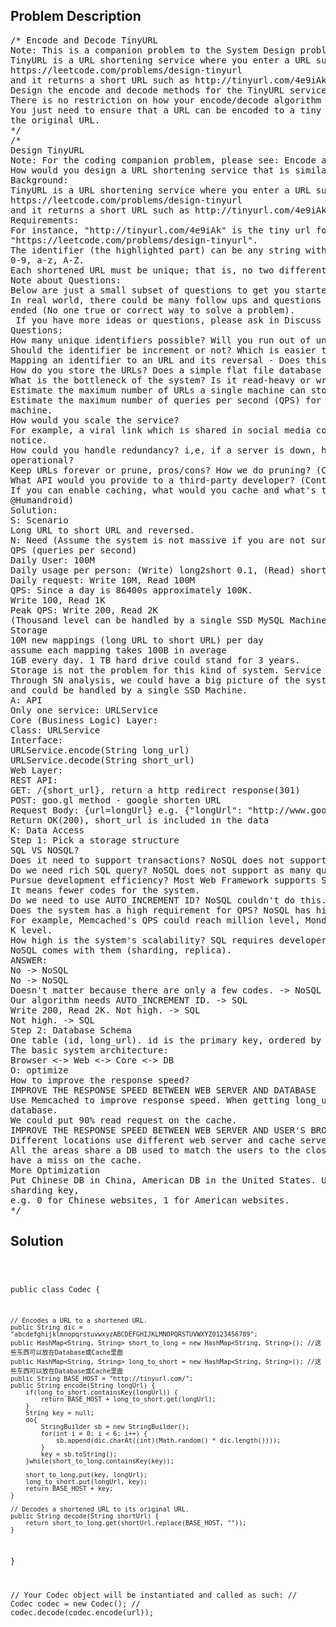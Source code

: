 <!--
<style>
  body { font-family: Arial, sans-serif; }
  .container { max-width: 100%; margin: 0 auto; padding: 10px; }
  .comment-block { max-width: 30%; background-color: #f9f9f9; padding: 10px; border-left: 5px solid #ccc; overflow-wrap: break-word; white-space: pre-wrap; }
  .code-block { background-color: #f4f4f4; padding: 10px; border: 1px solid #ddd; overflow-wrap: break-word; white-space: pre-wrap; }
</style>
-->

<div class='container'>
<h2>Problem Description</h2>
<div class='comment-block'>
<pre>
/* Encode and Decode TinyURL
Note: This is a companion problem to the System Design problem: Design TinyURL.
TinyURL is a URL shortening service where you enter a URL such as
https://leetcode.com/problems/design-tinyurl
and it returns a short URL such as http://tinyurl.com/4e9iAk.
Design the encode and decode methods for the TinyURL service.
There is no restriction on how your encode/decode algorithm should work.
You just need to ensure that a URL can be encoded to a tiny URL and the tiny URL can be decoded to
the original URL.
*/
/*
Design TinyURL
Note: For the coding companion problem, please see: Encode and Decode TinyURL.
How would you design a URL shortening service that is similar to TinyURL?
Background:
TinyURL is a URL shortening service where you enter a URL such as
https://leetcode.com/problems/design-tinyurl
and it returns a short URL such as http://tinyurl.com/4e9iAk.
Requirements:
For instance, "http://tinyurl.com/4e9iAk" is the tiny url for the page
"https://leetcode.com/problems/design-tinyurl".
The identifier (the highlighted part) can be any string with 6 alphanumeric characters containing
0-9, a-z, A-Z.
Each shortened URL must be unique; that is, no two different URLs can be shortened to the same URL.
Note about Questions:
Below are just a small subset of questions to get you started.
In real world, there could be many follow ups and questions possible and the discussion is open-
ended (No one true or correct way to solve a problem).
 If you have more ideas or questions, please ask in Discuss and we may compile it here!
Questions:
How many unique identifiers possible? Will you run out of unique URLs?
Should the identifier be increment or not? Which is easier to design? Pros and cons?
Mapping an identifier to an URL and its reversal - Does this problem ring a bell to you?
How do you store the URLs? Does a simple flat file database work?
What is the bottleneck of the system? Is it read-heavy or write-heavy?
Estimate the maximum number of URLs a single machine can store.
Estimate the maximum number of queries per second (QPS) for decoding a shortened URL in a single
machine.
How would you scale the service?
For example, a viral link which is shared in social media could result in a peak QPS at a moment's
notice.
How could you handle redundancy? i,e, if a server is down, how could you ensure the service is still
operational?
Keep URLs forever or prune, pros/cons? How we do pruning? (Contributed by @alex_svetkin)
What API would you provide to a third-party developer? (Contributed by @alex_svetkin)
If you can enable caching, what would you cache and what's the expiry time? (Contributed by
@Humandroid)
Solution:
S: Scenario
Long URL to short URL and reversed.
N: Need (Assume the system is not massive if you are not sure)
QPS (queries per second)
Daily User: 100M
Daily usage per person: (Write) long2short 0.1, (Read) short2long 1
Daily request: Write 10M, Read 100M
QPS: Since a day is 86400s approximately 100K.
Write 100, Read 1K
Peak QPS: Write 200, Read 2K
(Thousand level can be handled by a single SSD MySQL Machine)
Storage
10M new mappings (long URL to short URL) per day
assume each mapping takes 100B in average
1GB every day. 1 TB hard drive could stand for 3 years.
Storage is not the problem for this kind of system. Service like Netflix may have storage issues.
Through SN analysis, we could have a big picture of the system. In general, this system is not hard
and could be handled by a single SSD Machine.
A: API
Only one service: URLService
Core (Business Logic) Layer:
Class: URLService
Interface:
URLService.encode(String long_url)
URLService.decode(String short_url)
Web Layer:
REST API:
GET: /{short_url}, return a http redirect response(301)
POST: goo.gl method - google shorten URL
Request Body: {url=longUrl} e.g. {"longUrl": "http://www.google.com/"}
Return OK(200), short_url is included in the data
K: Data Access
Step 1: Pick a storage structure
SQL VS NOSQL?
Does it need to support transactions? NoSQL does not support transaction.
Do we need rich SQL query? NoSQL does not support as many queries as SQL.
Pursue development efficiency? Most Web Framework supports SQL database very well (with ORM).
It means fewer codes for the system.
Do we need to use AUTO_INCREMENT ID? NoSQL couldn't do this. It only has a global unique Object_id.
Does the system has a high requirement for QPS? NoSQL has high performance.
For example, Memcached's QPS could reach million level, MondoDB does 10K level, MySQL only supports
K level.
How high is the system's scalability? SQL requires developers write their codes to scale, while
NoSQL comes with them (sharding, replica).
ANSWER:
No -> NoSQL
No -> NoSQL
Doesn't matter because there are only a few codes. -> NoSQL
Our algorithm needs AUTO_INCREMENT ID. -> SQL
Write 200, Read 2K. Not high. -> SQL
Not high. -> SQL
Step 2: Database Schema
One table (id, long_url). id is the primary key, ordered by long_url
The basic system architecture:
Browser <-> Web <-> Core <-> DB
O: optimize
How to improve the response speed?
IMPROVE THE RESPONSE SPEED BETWEEN WEB SERVER AND DATABASE
Use Memcached to improve response speed. When getting long_url, search in the cache first, then
database.
We could put 90% read request on the cache.
IMPROVE THE RESPONSE SPEED BETWEEN WEB SERVER AND USER'S BROWSER
Different locations use different web server and cache server.
All the areas share a DB used to match the users to the closest web server (through DNS) when they
have a miss on the cache.
More Optimization
Put Chinese DB in China, American DB in the United States. Use geographical information as the
sharding key,
e.g. 0 for Chinese websites, 1 for American websites.
*/
</pre>
</div>

<h2>Solution</h2>
<div class='code-block'>
<pre><code class='language-java'>



public class Codec {

    // Encodes a URL to a shortened URL.
    public String dic = "abcdefghijklmnopqrstuvwxyzABCDEFGHIJKLMNOPQRSTUVWXYZ0123456789";
    public HashMap<String, String> short_to_long = new HashMap<String, String>(); //这些东西可以放在Database或Cache里面
    public HashMap<String, String> long_to_short = new HashMap<String, String>(); //这些东西可以放在Database或Cache里面
    public String BASE_HOST = "http://tinyurl.com/";
    public String encode(String longUrl) {    
        if(long_to_short.containsKey(longUrl)) {
            return BASE_HOST + long_to_short.get(longUrl);
        }
        String key = null;
        do{
            StringBuilder sb = new StringBuilder();
            for(int i = 0; i < 6; i++) {
                sb.append(dic.charAt((int)(Math.random() * dic.length())));
            }
            key = sb.toString();
        }while(short_to_long.containsKey(key));

        short_to_long.put(key, longUrl);
        long_to_short.put(longUrl, key);
        return BASE_HOST + key;
    }

    // Decodes a shortened URL to its original URL.
    public String decode(String shortUrl) {
        return short_to_long.get(shortUrl.replace(BASE_HOST, ""));
    }
}

// Your Codec object will be instantiated and called as such:
// Codec codec = new Codec();
// codec.decode(codec.encode(url));</code></pre>
</div>
</div>
